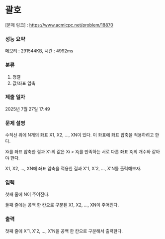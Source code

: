 # 괄호

[문제 링크] : https://www.acmicpc.net/problem/18870

### 성능 요약

메모리 : 291544KB, 시간 : 4992ms

### 분류
1. 정렬
2. 값/좌표 압축

### 제출 일자

2025년 7월 27일 17:49

### 문제 설명

<p>
수직선 위에 N개의 좌표 X1, X2, ..., XN이 있다. 이 좌표에 좌표 압축을 적용하려고 한다.

Xi를 좌표 압축한 결과 X'i의 값은 Xi > Xj를 만족하는 서로 다른 좌표 Xj의 개수와 같아야 한다.

X1, X2, ..., XN에 좌표 압축을 적용한 결과 X'1, X'2, ..., X'N를 출력해보자.
</p>

### 입력

<p>
첫째 줄에 N이 주어진다.

둘째 줄에는 공백 한 칸으로 구분된 X1, X2, ..., XN이 주어진다.
</p>

### 출력

<p>
첫째 줄에 X'1, X'2, ..., X'N을 공백 한 칸으로 구분해서 출력한다.
</p>